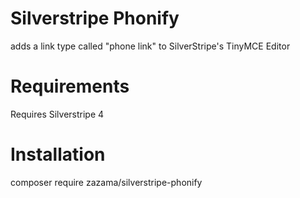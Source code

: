 Silverstripe Phonify
======
adds a link type called "phone link" to SilverStripe's TinyMCE Editor

Requirements
======
Requires Silverstripe 4

Installation
======
composer require zazama/silverstripe-phonify